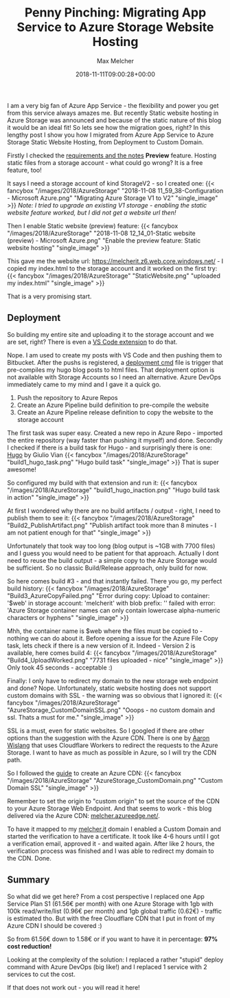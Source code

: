 ﻿---
title: 'Penny Pinching: Migrating App Service to Azure Storage Website Hosting'
author: Max Melcher
aliases:
   - "/post/2018-11-11-AppService-To-AzureStorage/"
2018: "11"
type: post
image: 
  - /images/2018/AzureStorage/katie-harp-pinterest-manager-1080597-unsplash.png
featured: katie-harp-pinterest-manager-1080597-unsplash.png
date: 2018-11-11T09:00:28+00:00
featuredalt : "Penny Pinching: Migrating App Service to Azure Storage Website Hosting - Photo by Katie Harp - Pinterest Manager on Unsplash" 
featuredpath : "/images/2018/AzureStorage"
categories:
  - Azure
  - Development
tags:
  - Azure Storage
  - Azure App Service
  - Hugo
---

I am a very big fan of Azure App Service - the flexibility and power you get from this service always amazes me. But recently Static website hosting in Azure Storage was announced and because of the static nature of this blog it would be an ideal fit! So lets see how the migration goes, right? In this lengthy post I show you how I migrated from Azure App Service to Azure Storage Static Website Hosting, from Deployment to Custom Domain.
<!--more-->

Firstly I checked the [requirements and the notes](https://docs.microsoft.com/en-us/azure/storage/blobs/storage-blob-static-website) **Preview** feature. Hosting static files from a storage account - what could go wrong? It is a free feature, too!

It says I need a storage account of kind StorageV2 - so I created one:
{{< fancybox "/images/2018/AzureStorage" "2018-11-08 11_59_38-Configuration - Microsoft Azure.png" "Migrating Azure Storage V1 to V2" "single_image" >}}
*Note: I tried to upgrade an existing V1 storage - enabling the static website feature worked, but I did not get a website url then!*

Then I enable Static website (preview) feature:
{{< fancybox "/images/2018/AzureStorage" "2018-11-08 12_14_01-Static website (preview) - Microsoft Azure.png" "Enable the preview feature: Static website hosting" "single_image" >}}

This gave me the website url: https://melcherit.z6.web.core.windows.net/ - I copied my index.html to the storage account and it worked on the first try:
{{< fancybox "/images/2018/AzureStorage" "StaticWebsite.png" "uploaded my index.html" "single_image" >}}

That is a very promising start.

## Deployment

So building my entire site and uploading it to the storage account and we are set, right? There is even a [VS Code extension](https://marketplace.visualstudio.com/items?itemName=ms-azuretools.vscode-azurestorage) to do that.

Nope. I am used to create my posts with VS Code and then pushing them to Bitbucket. After the pushs is registered, a [deployment cmd](https://github.com/hxlnt/hugo-on-azure/blob/master/azure-deploy.cmd) file is trigger that pre-compiles my hugo blog posts to html files. That deployment option is not available with Storage Accounts so I need an alternative.
Azure DevOps immediately came to my mind and I gave it a quick go.

1. Push the repository to Azure Repos
2. Create an Azure Pipeline build definition to pre-compile the website
3. Create an Azure Pipeline release definition to copy the website to the storage account

The first task was super easy. Created a new repo in Azure Repo - imported the entire repository (way faster than pushing it myself) and done.
Secondly I checked if there is a build task for Hugo - and surprisingly there is one: [Hugo](https://marketplace.visualstudio.com/items?itemName=giuliovdev.hugo-extension) by Giulio Vian
{{< fancybox "/images/2018/AzureStorage" "build1_hugo_task.png" "Hugo build task" "single_image" >}}
That is super awesome!

So configured my build with that extension and run it:
{{< fancybox "/images/2018/AzureStorage" "build1_hugo_inaction.png" "Hugo build task in action" "single_image" >}}

At first I wondered why there are no build artifacts / output - right, I need to publish them to see it:
{{< fancybox "/images/2018/AzureStorage" "Build2_PublishArtifact.png" "Publish artifact took more than 8 minutes - I am not patient enough for that" "single_image" >}}

Unfortunately that took way too long (blog output is ~1GB with 7700 files) and I guess you would need to be patient for that approach. Actually I dont need to reuse the build output - a simple copy to the Azure Storage would be sufficient. So no classic Build/Release approach, only build for now.

So here comes build #3 - and that instantly failed. There you go, my perfect build history:
{{< fancybox "/images/2018/AzureStorage" "Build3_AzureCopyFailed.png" "Error during copy: Upload to container: '$web' in storage account: 'melcherit' with blob prefix: '' failed with error: 'Azure Storage container names can only contain lowercase alpha-numeric characters or hyphens" "single_image" >}}

Mhh, the container name is $web where the files must be copied to - nothing we can do about it. Before opening a issue for the Azure File Copy task, lets check if there is a new version of it. Indeed - Version 2 is available, here comes build 4:
{{< fancybox "/images/2018/AzureStorage" "Build4_UploadWorked.png" "7731 files uploaded - nice" "single_image" >}}
Only took 45 seconds - acceptable :)

Finally: I only have to redirect my domain to the new storage web endpoint and done? Nope. 
Unfortunately, static website hosting does not support custom domains with SSL - the warning was so obvious that I ignored it:
{{< fancybox "/images/2018/AzureStorage" "AzureStorage_CustomDomainSSL.png" "Ooops - no custom domain and ssl. Thats a must for me." "single_image" >}}

SSL is a must, even for static websites. So I googled if there are other options than the suggestion with the Azure CDN. There is one by [Aaron Wislang](https://www.aaronmsft.com/posts/static-sites-hugo-azure-cloudflare/) that uses Cloudflare Workers to redirect the requests to the Azure Storage. I want to have as much as possible in Azure, so I will try the CDN path. 

So I followed the [guide](https://docs.microsoft.com/en-us/azure/storage/blobs/storage-https-custom-domain-cdn) to create an Azure CDN:
{{< fancybox "/images/2018/AzureStorage" "AzureStorage_CustomDomain.png" "Custom Domain SSL" "single_image" >}}

Remember to set the origin to "custom origin" to set the source of the CDN to your Azure Storage Web Endpoint.
And that seems to work - this blog delivered via the Azure CDN: [melcher.azureedge.net/](https://melcher.azureedge.net).

To have it mapped to my [melcher.it](https://melcher.it) domain I enabled a Custom Domain and started the verification to have a certificate. It took like 4-6 hours until I got a verification email, approved it - and waited again. After like 2 hours, the verification process was finished and I was able to redirect my domain to the CDN. Done.

## Summary

So what did we get here? From a cost perspective I replaced one App Service Plan S1 (61.56€ per month) with one Azure Storage with 1gb with 100k read/write/list (0.96€ per month) and 1gb global traffic (0.62€) - traffic is estimated tho. But with the free Cloudflare CDN that I put in front of my Azure CDN I should be covered :)

So from 61.56€ down to 1.58€ or if you want to have it in percentage: **97% cost reduction!**

Looking at the complexity of the solution: I replaced a rather "stupid" deploy command with Azure DevOps (big like!) and I replaced 1 service with 2 services to cut the cost. 

If that does not work out - you will read it here!
